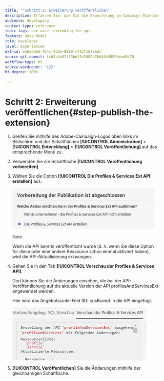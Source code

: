 ```yaml
---
title: '"Schritt 2: Erweiterung veröffentlichen"'
description: Erfahren Sie, wie Sie die Erweiterung in Campaign Standard veröffentlichen. Teil 2 einer Reihe.
audience: developing
content-type: reference
topic-tags: use-case--extending-the-api
feature: Data Model
role: Developer
level: Experienced
exl-id: e3bebded-764c-4d2e-9580-c413f1576a2c
source-git-commit: fcb5c4a92f23bdffd1082b7b044b5859dead9d70
workflow-type: ht
source-wordcount: '122'
ht-degree: 100%

---
```


# Schritt 2: Erweiterung veröffentlichen{#step-publish-the-extension}

1. Greifen Sie mithilfe des Adobe-Campaign-Logos oben links im Bildschirm und der Schaltflächen **[!UICONTROL Administration]** > **[!UICONTROL Entwicklung]** > **[!UICONTROL Veröffentlichung]** auf das entsprechende Menü zu.
1. Verwenden Sie die Schaltfläche **[!UICONTROL Veröffentlichung vorbereiten]**.
1. Wählen Sie die Option **[!UICONTROL Die Profiles &amp; Services Ext API erstellen]** aus.

   ![](assets/create-profile-and-services-api.png)

   >[!NOTE]
   >
   >Wenn die API bereits veröffentlicht wurde (d. h. wenn Sie diese Option für diese oder eine andere Ressource schon einmal aktiviert haben), wird die API-Aktualisierung erzwungen.

1. Gehen Sie in den Tab **[!UICONTROL Vorschau der Profiles &amp; Services API]**.

   Dort können Sie die Änderungen einsehen, die bei der API-Veröffentlichung auf die aktuelle Version der API profilesAndServicesExt angewendet werden.

   Hier wird das Angebotscode-Feld (ID: cusBrand) in die API eingefügt.

   ![](assets/extendpandsapi_diff.png)

1. **[!UICONTROL Veröffentlichen]** Sie die Änderungen mithilfe der gleichnamigen Schaltfläche.

